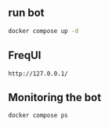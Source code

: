 ## run bot
```bash
docker compose up -d
```
## FreqUI
`http://127.0.0.1/`
## Monitoring the bot
```bash
docker compose ps
```